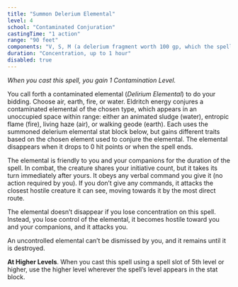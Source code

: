 ```yaml
---
title: "Summon Delerium Elemental"
level: 4
school: "Contaminated Conjuration"
castingTime: "1 action"
range: "90 feet"
components: "V, S, M (a delerium fragment worth 100 gp, which the spell consumes)"
duration: "Concentration, up to 1 hour"
disabled: true
---
```


_When you cast this spell, you gain 1 Contamination Level._

You call forth a contaminated elemental (_Delirium Elemental_) to do your bidding. Choose air, earth, fire, or water. Eldritch energy conjures a contaminated elemental of the chosen type, which appears in an unoccupied space within range: either an animated sludge (water), entropic flame (fire), living haze (air), or walking geode (earth). Each uses the summoned delerium elemental stat block below, but gains different traits based on the chosen element used to conjure the elemental. The elemental disappears when it drops to 0 hit points or when the spell ends.

The elemental is friendly to you and your companions for the duration of the spell. In combat, the creature shares your initiative count, but it takes its turn immediately after yours. It obeys any verbal command you give it (no action required by you). If you don’t give any commands, it attacks the closest hostile creature it can see, moving towards it by the most direct route.

The elemental doesn’t disappear if you lose concentration on this spell. Instead, you lose control of the elemental, it becomes hostile toward you and your companions, and it attacks you.

An uncontrolled elemental can’t be dismissed by you, and it remains until it is destroyed.

**At Higher Levels**. When you cast this spell using a spell slot of 5th level or higher, use the higher level wherever the spell’s level appears in the stat block.
